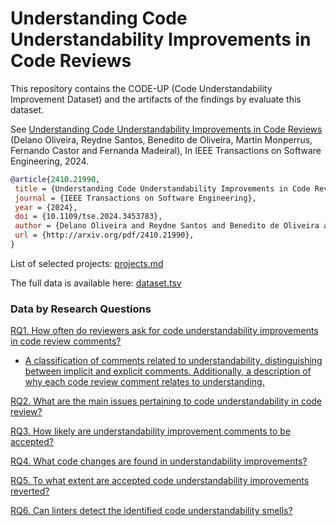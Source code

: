 # Understanding Code Understandability Improvements in Code Reviews

This repository contains the CODE-UP (Code Understandability Improvement Dataset) and the artifacts of the findings by evaluate this dataset.

See [Understanding Code Understandability Improvements in Code Reviews](http://arxiv.org/pdf/2410.21990) (Delano Oliveira, Reydne Santos, Benedito de Oliveira, Martin Monperrus, Fernando Castor and Fernanda Madeiral), In IEEE Transactions on Software Engineering, 2024.

```bibtex
@article{2410.21990,
 title = {Understanding Code Understandability Improvements in Code Reviews},
 journal = {IEEE Transactions on Software Engineering},
 year = {2024},
 doi = {10.1109/tse.2024.3453783},
 author = {Delano Oliveira and Reydne Santos and Benedito de Oliveira and Martin Monperrus and Fernando Castor and Fernanda Madeiral},
 url = {http://arxiv.org/pdf/2410.21990},
}
```

List of selected projects: [projects.md](projects.md)

The full data is available here: [dataset.tsv](csv/dataset.tsv)

### Data by Research Questions

[RQ1. How often do reviewers ask for code understandability improvements in code review comments?](RQ1.md)

* [A classification of comments related to understandability, distinguishing between implicit and explicit comments. Additionally, a description of why each code review comment relates to understanding.](RQ1_subsample.md)

[RQ2. What are the main issues pertaining to code understandability in code review?](RQ2.md)

[RQ3. How likely are understandability improvement comments to be accepted?](RQ3.md)

[RQ4. What code changes are found in understandability improvements?](RQ4.md)

[RQ5. To what extent are accepted code understandability improvements reverted?](RQ5.md)

[RQ6. Can linters detect the identified code understandability smells?](RQ6.md)
